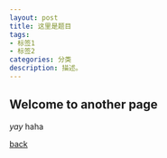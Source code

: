```yaml
---
layout: post
title: 这里是题目
tags:
- 标签1
- 标签2
categories: 分类
description: 描述。
---
```


## Welcome to another page

_yay_
haha

[back](./)
